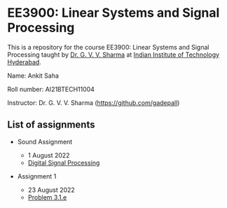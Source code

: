 # EE3900: Linear Systems and Signal Processing
This is a repository for the course EE3900: Linear Systems and Signal Processing taught by [Dr. G. V. V. Sharma](https://www.iith.ac.in/~gadepall/) at [Indian Institute of Technology Hyderabad](https://iith.ac.in/).

Name: Ankit Saha

Roll number: AI21BTECH11004

Instructor: Dr. G. V. V. Sharma (https://github.com/gadepall)

## List of assignments
- Sound Assignment
  - 1 August 2022
  - [Digital Signal Processing](https://github.com/gadepall/EE3900-2022/blob/main/filter/main.pdf)

- Assignment 1
  - 23 August 2022
  - [Problem 3.1.e](https://research.iaun.ac.ir/pd/naghsh/pdfs/UploadFile_2230.pdf#page=150)
